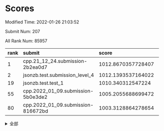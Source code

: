 # Scores

Modified Time: 2022-01-26 21:03:52

Submit Num: 207

All Rank Num: 85957

| rank |               submit               |       score        |       sigma        | pk_num |
| :--- | :--------------------------------- | :----------------- | :----------------- | :----- |
| 1    | cpp.21_12_24.submission-2b2ea0d7   | 1012.8670357728407 | 0.7951995308421289 | 1660   |
| 2    | jsonzb.test.submission_level_4     | 1012.1393537164022 | 0.8084947382743318 | 1662   |
| 19   | jsonzb.test.test_1                 | 1010.340312547224  | 0.7706960322755736 | 1658   |
| 55   | cpp.2022_01_09.submission-5b0e3de2 | 1005.2055688699472 | 0.7099191711285506 | 1659   |
| 80   | cpp.2022_01_09.submission-816672bd | 1003.3128864278654 | 0.7207179159787181 | 1660   |


<details>
<summary>全部</summary>

| rank |                 submit                 |       score        |       sigma        | pk_num |
| :--- | :------------------------------------- | :----------------- | :----------------- | :----- |
| 1    | cpp.21_12_24.submission-2b2ea0d7       | 1012.8670357728407 | 0.7951995308421289 | 1660   |
| 2    | jsonzb.test.submission_level_4         | 1012.1393537164022 | 0.8084947382743318 | 1662   |
| 3    | gobigger.level_3.submission_level_3_32 | 1011.7940212972226 | 0.8043451938365471 | 1661   |
| 4    | gobigger.level_3.submission_level_3_40 | 1011.3060751537365 | 0.7983986284566627 | 1668   |
| 5    | gobigger.level_3.submission_level_3_43 | 1011.1738600220438 | 0.7752379446280135 | 1661   |
| 6    | gobigger.level_3.submission_level_3_16 | 1011.1223348886311 | 0.7782661967642807 | 1655   |
| 7    | gobigger.level_3.submission_level_3_10 | 1011.1017651556857 | 0.7533924708071461 | 1660   |
| 8    | gobigger.level_3.submission_level_3_22 | 1011.0636619097329 | 0.749169971183166  | 1664   |
| 9    | gobigger.level_3.submission_level_3_24 | 1011.0529825704692 | 0.7838432027338611 | 1664   |
| 10   | gobigger.level_3.submission_level_3_7  | 1010.9435179485312 | 0.7805188794872182 | 1658   |
| 11   | gobigger.level_3.submission_level_3_46 | 1010.842321426721  | 0.7611568227814345 | 1655   |
| 12   | gobigger.level_3.submission_level_3_42 | 1010.7791758139623 | 0.7633166937798022 | 1663   |
| 13   | gobigger.level_3.submission_level_3_26 | 1010.6885235338199 | 0.7892552391078081 | 1653   |
| 14   | gobigger.level_3.submission_level_3_2  | 1010.6286490868877 | 0.7829871751747938 | 1664   |
| 15   | gobigger.level_3.submission_level_3_20 | 1010.5544843852964 | 0.7597474054381014 | 1664   |
| 16   | gobigger.level_3.submission_level_3_29 | 1010.5091390123712 | 0.7666620124427732 | 1663   |
| 17   | gobigger.level_3.submission_level_3_0  | 1010.4526080226345 | 0.7512261522923406 | 1658   |
| 18   | gobigger.level_3.submission_level_3_41 | 1010.440744794986  | 0.7803215584516529 | 1668   |
| 19   | jsonzb.test.test_1                     | 1010.340312547224  | 0.7706960322755736 | 1658   |
| 20   | gobigger.level_3.submission_level_3_49 | 1010.2535379908597 | 0.7560732857033811 | 1659   |
| 21   | gobigger.level_3.submission_level_3_13 | 1010.2363875459662 | 0.7595019417935545 | 1663   |
| 22   | gobigger.level_3.submission_level_3_48 | 1010.2332106116627 | 0.7598770803781799 | 1658   |
| 23   | gobigger.level_3.submission_level_3_19 | 1010.1723941485875 | 0.7580353125886656 | 1661   |
| 24   | gobigger.level_3.submission_level_3_3  | 1010.1403068518447 | 0.7585332171290717 | 1658   |
| 25   | gobigger.level_3.submission_level_3_31 | 1010.0706347361207 | 0.7718907403993935 | 1664   |
| 26   | gobigger.level_3.submission_level_3_23 | 1010.0576217805233 | 0.7662572467941524 | 1663   |
| 27   | gobigger.level_3.submission_level_3_14 | 1010.0309821712203 | 0.7452841758389219 | 1662   |
| 28   | gobigger.level_3.submission_level_3_38 | 1009.993221761272  | 0.73896324357241   | 1665   |
| 29   | gobigger.level_3.submission_level_3_34 | 1009.9631149784491 | 0.7448090757229642 | 1660   |
| 30   | gobigger.level_3.submission_level_3_5  | 1009.7926177255931 | 0.7670286407458997 | 1657   |
| 31   | gobigger.level_3.submission_level_3_4  | 1009.7595021949504 | 0.7555179219724837 | 1661   |
| 32   | gobigger.level_3.submission_level_3_18 | 1009.7288232036489 | 0.7639931885848069 | 1668   |
| 33   | gobigger.level_3.submission_level_3_36 | 1009.7115853711304 | 0.7704279574734558 | 1659   |
| 34   | gobigger.level_3.submission_level_3_1  | 1009.6952883068352 | 0.7492132073595632 | 1664   |
| 35   | gobigger.level_3.submission_level_3_9  | 1009.6829380815761 | 0.7584980989579627 | 1665   |
| 36   | gobigger.level_3.submission_level_3_35 | 1009.6229541164464 | 0.7417975701613868 | 1662   |
| 37   | gobigger.level_3.submission_level_3_27 | 1009.5918028302887 | 0.7578232022915428 | 1659   |
| 38   | gobigger.level_3.submission_level_3_11 | 1009.58191583315   | 0.7507633785487565 | 1660   |
| 39   | gobigger.level_3.submission_level_3_15 | 1009.4962481132619 | 0.7495009686043876 | 1662   |
| 40   | gobigger.level_3.submission_level_3_47 | 1009.49440497636   | 0.7469497486132914 | 1666   |
| 41   | gobigger.level_3.submission_level_3_25 | 1009.4209469315301 | 0.7507021997494872 | 1663   |
| 42   | gobigger.level_3.submission_level_3_8  | 1009.3747301187695 | 0.732135511882541  | 1660   |
| 43   | gobigger.level_3.submission_level_3_17 | 1009.3298805113693 | 0.7368788785509113 | 1660   |
| 44   | gobigger.level_3.submission_level_3_12 | 1009.3031559797947 | 0.7537286978551049 | 1664   |
| 45   | gobigger.level_3.submission_level_3_44 | 1009.2603421524093 | 0.7672407468342562 | 1661   |
| 46   | gobigger.level_3.submission_level_3_6  | 1009.2359944193905 | 0.7435601890860968 | 1660   |
| 47   | gobigger.level_3.submission_level_3_39 | 1009.2243052365916 | 0.7547616284740067 | 1664   |
| 48   | gobigger.level_3.submission_level_3_28 | 1009.2202297764267 | 0.748997308740703  | 1660   |
| 49   | gobigger.level_3.submission_level_3_30 | 1009.1996873670287 | 0.7707472506288414 | 1657   |
| 50   | gobigger.level_3.submission_level_3_45 | 1008.9390658314778 | 0.7469055420858858 | 1662   |
| 51   | gobigger.level_3.submission_level_3_21 | 1008.8464761153278 | 0.7491520881982965 | 1660   |
| 52   | gobigger.level_3.submission_level_3_33 | 1008.6146489051229 | 0.7497887121866114 | 1662   |
| 53   | gobigger.level_3.submission_level_3_37 | 1008.0479787783464 | 0.7432082651841864 | 1660   |
| 54   | gobigger.level_1.submission_level_1_36 | 1005.658139068645  | 0.722630656896479  | 1657   |
| 55   | cpp.2022_01_09.submission-5b0e3de2     | 1005.2055688699472 | 0.7099191711285506 | 1659   |
| 56   | gobigger.level_1.submission_level_1_40 | 1004.8404599960278 | 0.7209713514456155 | 1660   |
| 57   | gobigger.level_1.submission_level_1_6  | 1004.5748850961863 | 0.7221588189492631 | 1661   |
| 58   | gobigger.level_1.submission_level_1_27 | 1004.3016275853255 | 0.7273635935195942 | 1657   |
| 59   | gobigger.level_1.submission_level_1_9  | 1004.2628480323765 | 0.7151113753213207 | 1661   |
| 60   | gobigger.level_1.submission_level_1_22 | 1004.116614066759  | 0.7291004083178688 | 1663   |
| 61   | gobigger.level_1.submission_level_1_23 | 1004.0979950661139 | 0.7081766590988422 | 1663   |
| 62   | gobigger.level_1.submission_level_1_42 | 1004.0899180359842 | 0.698724118286813  | 1663   |
| 63   | gobigger.level_1.submission_level_1_7  | 1003.9060058688506 | 0.723565103860027  | 1662   |
| 64   | gobigger.level_1.submission_level_1_25 | 1003.9019387469893 | 0.7249943843471238 | 1664   |
| 65   | gobigger.level_1.submission_level_1_13 | 1003.8371219344631 | 0.7212722552019792 | 1662   |
| 66   | gobigger.level_1.submission_level_1_29 | 1003.7881925516353 | 0.71338823858788   | 1660   |
| 67   | gobigger.level_1.submission_level_1_46 | 1003.7750447724737 | 0.7212515481639842 | 1660   |
| 68   | gobigger.level_1.submission_level_1_17 | 1003.7608798421116 | 0.7110028176457747 | 1660   |
| 69   | gobigger.level_1.submission_level_1_20 | 1003.7475116779627 | 0.7240509374324334 | 1659   |
| 70   | gobigger.level_1.submission_level_1_32 | 1003.738495643292  | 0.730723027558653  | 1660   |
| 71   | gobigger.level_1.submission_level_1_39 | 1003.709985292705  | 0.7144926401984608 | 1659   |
| 72   | gobigger.level_1.submission_level_1_24 | 1003.7097860833829 | 0.7176667756488303 | 1662   |
| 73   | gobigger.level_1.submission_level_1_0  | 1003.6372804291547 | 0.7264668857252411 | 1664   |
| 74   | gobigger.level_1.submission_level_1_47 | 1003.5846639262328 | 0.7202723410241435 | 1660   |
| 75   | gobigger.level_1.submission_level_1_35 | 1003.581673361674  | 0.7154238771178506 | 1655   |
| 76   | gobigger.level_1.submission_level_1_16 | 1003.5295049086468 | 0.7228464143095797 | 1659   |
| 77   | gobigger.level_1.submission_level_1_14 | 1003.5198685943666 | 0.7292661768795197 | 1660   |
| 78   | gobigger.level_1.submission_level_1_26 | 1003.3928110240417 | 0.7121130320593833 | 1662   |
| 79   | gobigger.level_1.submission_level_1_34 | 1003.3259702495538 | 0.7161761362128487 | 1662   |
| 80   | cpp.2022_01_09.submission-816672bd     | 1003.3128864278654 | 0.7207179159787181 | 1660   |
| 81   | gobigger.level_1.submission_level_1_41 | 1003.2958599296736 | 0.725336876855769  | 1662   |
| 82   | gobigger.level_1.submission_level_1_5  | 1003.2756806567575 | 0.7165696632901658 | 1659   |
| 83   | gobigger.level_1.submission_level_1_3  | 1003.2669956575494 | 0.7142140358819685 | 1663   |
| 84   | gobigger.level_1.submission_level_1_44 | 1003.1754538783041 | 0.7188558907244608 | 1657   |
| 85   | gobigger.level_1.submission_level_1_19 | 1003.0959582373806 | 0.7123285428088805 | 1660   |
| 86   | gobigger.level_1.submission_level_1_38 | 1003.0402285734946 | 0.7273804108333971 | 1662   |
| 87   | gobigger.level_1.submission_level_1_49 | 1002.9895925453635 | 0.718492179007061  | 1661   |
| 88   | gobigger.level_1.submission_level_1_8  | 1002.9686879273066 | 0.7210327831890446 | 1660   |
| 89   | gobigger.level_1.submission_level_1_28 | 1002.9677606737479 | 0.7173343079783641 | 1663   |
| 90   | gobigger.level_1.submission_level_1_18 | 1002.8901632231309 | 0.7152621077301674 | 1660   |
| 91   | gobigger.level_1.submission_level_1_37 | 1002.8505221612871 | 0.7119864761392579 | 1661   |
| 92   | gobigger.level_1.submission_level_1_1  | 1002.8446670303402 | 0.7208390613641182 | 1661   |
| 93   | gobigger.level_1.submission_level_1_4  | 1002.7834114255645 | 0.7168655165885964 | 1662   |
| 94   | gobigger.level_1.submission_level_1_45 | 1002.7610470059011 | 0.7174472852942879 | 1653   |
| 95   | gobigger.level_1.submission_level_1_30 | 1002.745894249698  | 0.7094220518564412 | 1659   |
| 96   | gobigger.level_1.submission_level_1_21 | 1002.7262280026622 | 0.7231539056802662 | 1664   |
| 97   | gobigger.level_1.submission_level_1_43 | 1002.7110911789362 | 0.7067022765398909 | 1663   |
| 98   | gobigger.level_1.submission_level_1_12 | 1002.697369643977  | 0.7126140080481073 | 1663   |
| 99   | gobigger.level_1.submission_level_1_31 | 1002.648872287822  | 0.7161226851734345 | 1659   |
| 100  | gobigger.level_1.submission_level_1_33 | 1002.5851282247742 | 0.720362736210494  | 1661   |
| 101  | gobigger.level_1.submission_level_1_15 | 1002.5543932576751 | 0.7172629389043608 | 1664   |
| 102  | gobigger.level_1.submission_level_1_11 | 1002.375152123938  | 0.7102814357507575 | 1665   |
| 103  | gobigger.level_1.submission_level_1_2  | 1002.1253029815546 | 0.7202749567377825 | 1662   |
| 104  | gobigger.level_1.submission_level_1_48 | 1002.1033894917122 | 0.7113230697131658 | 1658   |
| 105  | gobigger.level_1.submission_level_1_10 | 1002.0635302081618 | 0.7185086042171931 | 1662   |
| 106  | gobigger.random.submission_random_36   | 997.6393266764342  | 0.7013741535879439 | 1661   |
| 107  | gobigger.random.submission_random_5    | 997.1082060884738  | 0.6999324134063691 | 1656   |
| 108  | gobigger.random.submission_random_39   | 997.0906430320098  | 0.699999798835645  | 1659   |
| 109  | gobigger.random.submission_random_1    | 996.9444967036904  | 0.7227729165852914 | 1664   |
| 110  | gobigger.random.submission_random_33   | 996.908743881384   | 0.7020550619803779 | 1664   |
| 111  | gobigger.random.submission_random_14   | 996.8949364455898  | 0.7046487494759504 | 1664   |
| 112  | gobigger.random.submission_random_18   | 996.8512583686589  | 0.7014028503737301 | 1662   |
| 113  | gobigger.random.submission_random_32   | 996.743812846179   | 0.7095324700190001 | 1658   |
| 114  | gobigger.random.submission_random_21   | 996.7162711263504  | 0.7166431390957796 | 1660   |
| 115  | gobigger.random.submission_random_28   | 996.5910323585741  | 0.7196238472553865 | 1656   |
| 116  | gobigger.random.submission_random_2    | 996.3263564677155  | 0.7107497049119677 | 1662   |
| 117  | gobigger.random.submission_random_10   | 996.3256638857983  | 0.6994133704847862 | 1666   |
| 118  | gobigger.random.submission_random_3    | 996.3158727808559  | 0.7130951019315923 | 1658   |
| 119  | gobigger.random.submission_random_23   | 996.229353162881   | 0.7126237962348828 | 1660   |
| 120  | gobigger.random.submission_random_30   | 996.1957048193673  | 0.7032965534562358 | 1658   |
| 121  | gobigger.random.submission_random_7    | 996.1466313438481  | 0.7230155380851205 | 1662   |
| 122  | gobigger.random.submission_random_46   | 996.1313569808427  | 0.7073508707859727 | 1655   |
| 123  | gobigger.random.submission_random_19   | 996.0055183579906  | 0.7248148513808506 | 1660   |
| 124  | gobigger.random.submission_random_24   | 995.9930541327601  | 0.7087779809773754 | 1659   |
| 125  | gobigger.random.submission_random_35   | 995.9763710861046  | 0.7069640750034927 | 1659   |
| 126  | gobigger.random.submission_random_0    | 995.9150275795878  | 0.7099108042068164 | 1662   |
| 127  | gobigger.random.submission_random_17   | 995.8970391811188  | 0.7012698142603313 | 1662   |
| 128  | gobigger.random.submission_random_34   | 995.8665923026037  | 0.7127798483582228 | 1659   |
| 129  | gobigger.random.submission_random_15   | 995.8299097481676  | 0.7194980469751611 | 1662   |
| 130  | gobigger.random.submission_random_42   | 995.8212201455234  | 0.7185632428242337 | 1664   |
| 131  | gobigger.random.submission_random_11   | 995.7672060854867  | 0.7183778538363954 | 1668   |
| 132  | gobigger.random.submission_random_20   | 995.7618839195748  | 0.705731585946519  | 1664   |
| 133  | gobigger.random.submission_random_22   | 995.753661151001   | 0.7136094022490178 | 1658   |
| 134  | gobigger.random.submission_random_41   | 995.7176944083435  | 0.7166568048842742 | 1663   |
| 135  | gobigger.random.submission_random_13   | 995.5755160799442  | 0.719665484663074  | 1662   |
| 136  | gobigger.random.submission_random_48   | 995.5611373371446  | 0.7121583342140805 | 1659   |
| 137  | gobigger.random.submission_random_29   | 995.5414287387005  | 0.7070115815726261 | 1664   |
| 138  | gobigger.random.submission_random_37   | 995.5354485901795  | 0.7114488874579606 | 1658   |
| 139  | gobigger.random.submission_random_25   | 995.5333678883394  | 0.7166784520835812 | 1661   |
| 140  | gobigger.random.submission_random_6    | 995.5209928491275  | 0.7352728212678586 | 1659   |
| 141  | gobigger.random.submission_random_12   | 995.4170822221141  | 0.7153649973300136 | 1668   |
| 142  | gobigger.random.submission_random_38   | 995.3936023481588  | 0.7089880606332585 | 1663   |
| 143  | gobigger.random.submission_random_16   | 995.3695839100911  | 0.7199394228923943 | 1663   |
| 144  | gobigger.random.submission_random_4    | 995.3405720471062  | 0.714388011334441  | 1662   |
| 145  | gobigger.random.submission_random_9    | 995.3138325510868  | 0.711277571498755  | 1660   |
| 146  | gobigger.random.submission_random_40   | 995.2629796738112  | 0.7219338182473227 | 1661   |
| 147  | gobigger.random.submission_random_27   | 995.1947082472424  | 0.7172875276227687 | 1661   |
| 148  | gobigger.random.submission_random_43   | 995.1247809463994  | 0.7119106393523574 | 1665   |
| 149  | gobigger.random.submission_random_8    | 995.0108050210432  | 0.7075358255662065 | 1661   |
| 150  | gobigger.random.submission_random_49   | 995.0095536909473  | 0.703937885281518  | 1665   |
| 151  | gobigger.random.submission_random_47   | 994.8713517286337  | 0.7233597462210266 | 1663   |
| 152  | gobigger.level_2.submission_level_2_25 | 994.8577215949878  | 0.7258271450558871 | 1661   |
| 153  | gobigger.random.submission_random_45   | 994.8358173077678  | 0.7093108072811394 | 1662   |
| 154  | gobigger.random.submission_random_31   | 994.6387101484456  | 0.7209247146109502 | 1659   |
| 155  | gobigger.random.submission_random_26   | 994.6090868114154  | 0.7169592503790171 | 1655   |
| 156  | gobigger.random.submission_random_44   | 994.5513223155165  | 0.7099753127022265 | 1662   |
| 157  | gobigger.level_2.submission_level_2_39 | 994.0536881192143  | 0.7331281916528258 | 1664   |
| 158  | gobigger.level_2.submission_level_2_31 | 993.8142208257564  | 0.7272931299309157 | 1662   |
| 159  | gobigger.level_2.submission_level_2_3  | 993.573506028474   | 0.7224993992355457 | 1659   |
| 160  | gobigger.level_2.submission_level_2_16 | 993.5126757574865  | 0.7306183901870534 | 1665   |
| 161  | gobigger.level_2.submission_level_2_34 | 993.5097697455363  | 0.7513146452628647 | 1659   |
| 162  | gobigger.level_2.submission_level_2_15 | 993.4872495173512  | 0.7166665043902984 | 1663   |
| 163  | gobigger.level_2.submission_level_2_7  | 993.1157727699607  | 0.7293131121779811 | 1661   |
| 164  | gobigger.level_2.submission_level_2_35 | 992.9846950645674  | 0.7460086725798879 | 1658   |
| 165  | gobigger.level_2.submission_level_2_4  | 992.774400981334   | 0.7362558045806027 | 1660   |
| 166  | gobigger.level_2.submission_level_2_24 | 992.7574333642596  | 0.7424661958974428 | 1661   |
| 167  | gobigger.level_2.submission_level_2_17 | 992.6538420916775  | 0.7352018574453237 | 1665   |
| 168  | gobigger.level_2.submission_level_2_46 | 992.6056783736475  | 0.7365660076083547 | 1659   |
| 169  | gobigger.level_2.submission_level_2_11 | 992.5696989393967  | 0.739416206583519  | 1660   |
| 170  | gobigger.level_2.submission_level_2_13 | 992.5445799312109  | 0.7475708509317978 | 1657   |
| 171  | gobigger.level_2.submission_level_2_5  | 992.5231410879642  | 0.7413293805635655 | 1654   |
| 172  | gobigger.level_2.submission_level_2_14 | 992.4471348366907  | 0.7492330558391829 | 1666   |
| 173  | gobigger.level_2.submission_level_2_32 | 992.4107016391162  | 0.7355900157692039 | 1659   |
| 174  | gobigger.level_2.submission_level_2_49 | 992.310506994478   | 0.7478511798301289 | 1660   |
| 175  | gobigger.level_2.submission_level_2_19 | 992.2622553802502  | 0.7455145833711825 | 1659   |
| 176  | gobigger.level_2.submission_level_2_10 | 992.1169528874798  | 0.755794054405977  | 1658   |
| 177  | gobigger.level_2.submission_level_2_26 | 992.0502656426171  | 0.7451379397126803 | 1665   |
| 178  | gobigger.level_2.submission_level_2_22 | 992.0016655331185  | 0.7577981843327101 | 1661   |
| 179  | gobigger.level_2.submission_level_2_1  | 991.9481695577244  | 0.7416248164703321 | 1661   |
| 180  | gobigger.level_2.submission_level_2_40 | 991.9113975727137  | 0.7543650004911426 | 1659   |
| 181  | gobigger.level_2.submission_level_2_48 | 991.8774534324696  | 0.7349830435982305 | 1661   |
| 182  | gobigger.level_2.submission_level_2_33 | 991.7728217381523  | 0.7425149815795118 | 1664   |
| 183  | gobigger.level_2.submission_level_2_2  | 991.7339945630333  | 0.7424616902879517 | 1659   |
| 184  | gobigger.level_2.submission_level_2_38 | 991.6584098640877  | 0.7351098666248633 | 1662   |
| 185  | gobigger.level_2.submission_level_2_29 | 991.657993640228   | 0.7369223158456994 | 1664   |
| 186  | gobigger.level_2.submission_level_2_43 | 991.6458182597929  | 0.7316629048688841 | 1658   |
| 187  | gobigger.level_2.submission_level_2_42 | 991.5241291343626  | 0.7549769812114518 | 1665   |
| 188  | gobigger.level_2.submission_level_2_41 | 991.5038331735446  | 0.7494081790980063 | 1662   |
| 189  | gobigger.level_2.submission_level_2_9  | 991.5022855529814  | 0.7486189265268405 | 1658   |
| 190  | gobigger.level_2.submission_level_2_36 | 991.3763707004828  | 0.7701389515565923 | 1659   |
| 191  | gobigger.level_2.submission_level_2_6  | 991.1554947412508  | 0.7679658364310693 | 1658   |
| 192  | gobigger.level_2.submission_level_2_8  | 991.065172206633   | 0.7524154691408204 | 1664   |
| 193  | gobigger.level_2.submission_level_2_0  | 991.0237583020103  | 0.7576948277883411 | 1664   |
| 194  | gobigger.level_2.submission_level_2_23 | 990.9716961525495  | 0.760797544370079  | 1670   |
| 195  | gobigger.level_2.submission_level_2_37 | 990.8930598966907  | 0.7449248583636036 | 1664   |
| 196  | gobigger.level_2.submission_level_2_20 | 990.8573340242592  | 0.756488189143779  | 1657   |
| 197  | gobigger.level_2.submission_level_2_18 | 990.8273511302026  | 0.7480923380081688 | 1660   |
| 198  | gobigger.level_2.submission_level_2_28 | 990.6460179558294  | 0.7635191619449937 | 1660   |
| 199  | gobigger.level_2.submission_level_2_45 | 990.6216538963506  | 0.7615000090689324 | 1659   |
| 200  | gobigger.level_2.submission_level_2_27 | 990.4080836563887  | 0.7691168042571515 | 1662   |
| 201  | gobigger.level_2.submission_level_2_30 | 990.3666859182238  | 0.7438593202924844 | 1661   |
| 202  | gobigger.level_2.submission_level_2_12 | 990.3400460966202  | 0.7692819520640777 | 1661   |
| 203  | gobigger.level_2.submission_level_2_21 | 990.1403534848695  | 0.7605693354712874 | 1656   |
| 204  | gobigger.level_2.submission_level_2_44 | 990.1276582262074  | 0.7834277362341836 | 1660   |
| 205  | gobigger.level_2.submission_level_2_47 | 989.9206643785728  | 0.7804260799825912 | 1666   |
| 206  | gobigger.none.submission_none_0        | 977.8958096443295  | 1.3376012399628452 | 1660   |
| 207  | gobigger.none.submission_none_1        | 975.3254760475652  | 1.5657700014791691 | 1657   |

</details>